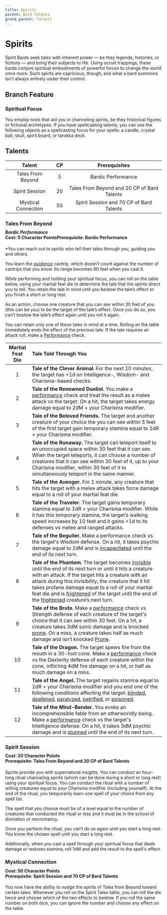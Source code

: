 ```yaml
---
title: Spirits
parent: Bard Talents
grand_parent: Talents
---
```


# Spirits
Spirit Bards seek tales with inherent power — be they legends, histories, or fictions — and bring their subjects to life. Using occult trappings, these bards conjure spiritual embodiments of powerful forces to change the world once more. Such spirits are capricious, though, and what a bard summons isn’t always entirely under their control.

## Branch Feature

### Spiritual Focus
You employ tools that aid you in channeling spirits, be they historical figures or fictional archetypes. If you have spellcasting talents, you can use the following objects as a spellcasting focus for your spells: a candle, crystal ball, skull, spirit board, or tarokka deck.

## Talents

| Talent | CP | Prerequisites |
|:------:|:--:|:-------------:|
| Tales From Beyond   | 5  | Bardic Performance |
| Spirit Session      | 20 | Tales From Beyond and 20 CP of Bard Talents |
| Mystical Connection | 50 | Spirit Session and 70 CP of Bard Talents |

### Tales From Beyond

<div style="margin-top:-10px;"></div>

#### *Bardic Performance*<br>**Cost:** 5 Character Points**Prerequisite:** Bardic Performance
*You can reach out to spirits who tell their tales through you, guiding you and others.

You learn the *[guidance](https://stormchaserroleplaying.com/stormchaserRPG/Spells/Cantrips/Divination/#guidance)* cantrip, which doesn’t count against the number of cantrips that you know. Its range becomes 60 feet when you cast it.

While performing and holding your spiritual focus, you can roll on the table below, using your martial feat die to determine the tale that the spirits direct you to tell. You retain the tale in mind until you bestow the tale’s effect or you finish a short or long rest.

As an action, choose one creature that you can see within 30 feet of you (this can be you) to be the target of the tale’s effect. Once you do so, you can’t bestow the tale’s effect again until you roll it again.

You can retain only one of these tales in mind at a time. Rolling on the table immediately ends the effect of the previous tale. If the tale requires an attack roll, make a [Performance](https://stormchaserroleplaying.com/stormchaserRPG/Skills/Performance/) check.

| Martial Feat Die | Tale Told Through You |
|:----------------:|:----------------------|
| 1 | **Tale of the Clever Animal.** For the next 10 minutes, the target has +1d on Intelligence-, Wisdom- and Charisma-based checks. |
| 2 | **Tale of the Renowned Duelist.** You make a [performance](https://stormchaserroleplaying.com/stormchaserRPG/Skills/Performance/) check and treat the result as a melee attack vs the target. On a hit, the target takes energy damage equal to 2dM + your Charisma modifier. |
| 3 | **Tale of the Beloved Friends.** The target and another creature of your choice the you can see within 5 feet of the first target gain temporary stamina equal to 1dR + your Charisma modifier. |
| 4 | **Tale of the Runaway.** The target can teleport itself to an unoccupied space within 30 feet that it can see. When the target teleports, it can choose a number of creatures that it can see within 30 feet of it, up to your Charisma modifier, within 30 feet of it to simultaneously teleport in the same manner. |
| 5 | **Tale of the Avenger.** For 1 minute, any creature that hits the target with a melee attack takes force damage equal to a roll of your martial feat die. |
| 6 | **Tale of the Traveler.** The target gains temporary stamina equal to 1dR + your Charisma modifier. While it has this temporary stamina, the target’s walking speed increases by 10 feet and it gains +1d to its defenses vs melee and ranged attacks. |
| 7 | **Tale of the Beguiler.** Make a performance check vs the target's Wisdom defense. On a hit, it takes psychic damage equal to 2dM and is [incapacitated](https://stormchaserroleplaying.com/stormchaserRPG/Conditions/Incapacitated/) until the end of its next turn. |
| 8 | **Tale of the Phantom.** The target becomes [invisible](https://stormchaserroleplaying.com/stormchaserRPG/Conditions/Invisible/) until the end of its next turn or until it hits a creature with an attack. If the target hits a creature with an attack during this invisibility, the creature that it hit takes profane damage equal to a roll of your martial feat die and is [frightened](https://stormchaserroleplaying.com/stormchaserRPG/Conditions/Frightened/) of the target until the end of the [frightened](https://stormchaserroleplaying.com/stormchaserRPG/Conditions/Frightened/) creature’s next turn. |
| 9 | **Tale of the Brute.** Make a [performance](https://stormchaserroleplaying.com/stormchaserRPG/Skills/Performance/) check vs Strength defense of each creature of the target's choice that it can see within 30 feet. On a hit, a creature takes 3dM sonic damage and is knocked [prone](https://stormchaserroleplaying.com/stormchaserRPG/Conditions/Prone/). On a miss, a creature takes half as much damage and isn’t knocked [Prone](https://stormchaserroleplaying.com/stormchaserRPG/Conditions/Prone/). |
| 10 | **Tale of the Dragon.** The target spews fire from the mouth in a 30-foot cone. Make a [performance](https://stormchaserroleplaying.com/stormchaserRPG/Skills/Performance/) check vs the Dexterity defense of each creature within the cone, inflicting 4dM fire damage on a hit, or half as much damage on a miss. |
| 11 | **Tale of the Angel.** The target regains stamina equal to 2dR + your Charisma modifier and you end one of the following conditions affecting the target: [blinded](https://stormchaserroleplaying.com/stormchaserRPG/Conditions/Blinded/), [deafened](https://stormchaserroleplaying.com/stormchaserRPG/Conditions/Deafened/), [paralyzed](https://stormchaserroleplaying.com/stormchaserRPG/Conditions/Paralysed/), [petrified](https://stormchaserroleplaying.com/stormchaserRPG/Conditions/Petrified/), or [poisoned](https://stormchaserroleplaying.com/stormchaserRPG/Conditions/Poisoned/). |
| 12 | **Tale of the Mind-Bender.** You evoke an incomprehensible fable from an otherworldly being. Make a [performance](https://stormchaserroleplaying.com/stormchaserRPG/Skills/Performance/) check vs the target's Intelligence defense. On a hit, it takes 3dM psychic damage and is [stunned](https://stormchaserroleplaying.com/stormchaserRPG/Conditions/Stunned/) until the end of its next turn. |

### Spirit Session

<div style="margin-top:-10px;"></div>

#### **Cost:** 20 Character Points<br>**Prerequisite:** Tales From Beyond and 20 CP of Bard Talents
Spirits provide you with supernatural insights. You can conduct an hour-long ritual channeling spirits (which can be done during a short or long rest) using your spiritual focus. You can conduct the ritual with a number of willing creatures equal to your Charisma modifier (including yourself). At the end of the ritual, you temporarily learn one spell of your choice from any spell list.

The spell that you choose must be of a level equal to the number of creatures that conducted the ritual or less and it must be in the school of divination or necromancy.

Once you perform the ritual, you can’t do so again until you start a long rest. You know the chosen spell until you start a long rest.

Additionally, when you cast a spell through your spiritual focus that deals damage or restores stamina, roll 1dM and add the result to the spell's effect.

### Mystical Connection

<div style="margin-top:-10px;"></div>

#### **Cost:** 50 Character Points<br>**Prerequisite:** Spirit Session and 70 CP of Bard Talents
You now have the ability to nudge the spirits of Tales from Beyond toward certain tales. Whenever you roll on the Spirit Tales table, you can roll the die twice and choose which of the two effects to bestow. If you roll the same number on both dice, you can ignore the number and choose any effect on the table.
